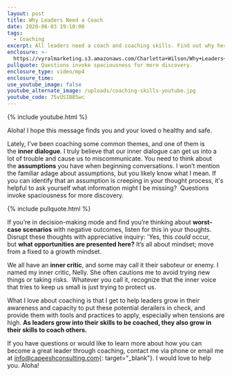 ```yaml
---
layout: post
title: Why Leaders Need a Coach
date: 2020-06-03 19:10:00
tags:
  - Coaching
excerpt: All leaders need a coach and coaching skills. Find out why here.
enclosure: >-
  https://vyralmarketing.s3.amazonaws.com/Charletta+Wilson/Why+Leaders+Need+a+Coach.mp4
pullquote: Questions invoke spaciousness for more discovery.
enclosure_type: video/mp4
enclosure_time:
use_youtube_image: false
youtube_alternate_image: /uploads/coaching-skills-youtube.jpg
youtube_code: 75vUSIB85wc
---
```


{% include youtube.html %}

Aloha\! I hope this message finds you and your loved o healthy and safe.

Lately, I’ve been coaching some common themes, and one of them is the&nbsp;**inner dialogue**. I truly believe that our inner dialogue can get us into a lot of trouble and cause us to miscommunicate. You need to think about the&nbsp;**assumptions**&nbsp;you have when beginning conversations. I won’t mention the familiar adage about assumptions, but you likely know what I mean. If you can identify that an assumption is creeping in your thought process, it's helpful to ask yourself what information might I be missing?&nbsp; Questions invoke spaciousness for more discovery.

{% include pullquote.html %}

If you’re in decision-making mode and find you’re thinking about&nbsp;**worst-case scenarios**&nbsp;with negative outcomes, listen for this in your thoughts. Disrupt these thoughts with appreciative inquiry: 'Yes, this&nbsp;*could*&nbsp;occur, but&nbsp;**what opportunities are presented here?**&nbsp;It’s all about mindset; move from a fixed to a growth mindset.

We all have an&nbsp;**inner critic**, and some may call it their saboteur or enemy. I named my inner critic, Nelly. She often cautions me to avoid trying new things or taking risks.&nbsp; Whatever you call it, recognize that the inner voice that tries to keep us small is just trying to protect us.

What I love about coaching is that I get to help leaders grow in their awareness and capacity to put these potential derailers in check, and provide them with tools and practices to apply, especially when tensions are high.&nbsp;**As leaders grow into their skills to be coached, they also grow in their skills to coach others.**&nbsp;

If you have questions or would like to learn more about how you can become a great leader through coaching, contact me via phone or email me at&nbsp;[info@capeeshconsulting.com](mailto:info@capeeshconsulting.com){: target="_blank"}. I would love to help you. Aloha\!